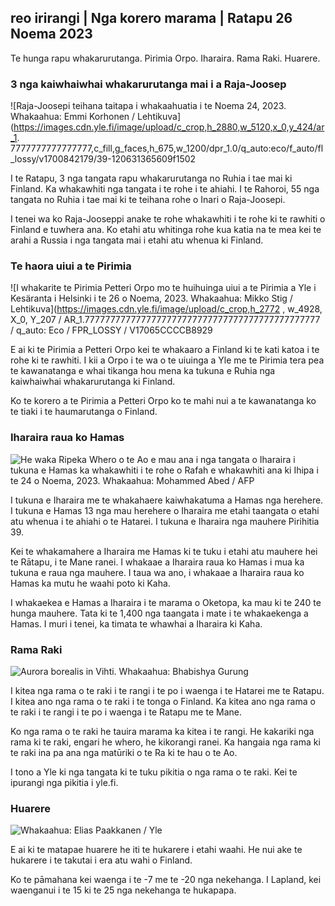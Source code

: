 reo irirangi \| Nga korero marama \| Ratapu 26 Noema 2023
----------------------------------------------

Te hunga rapu whakarurutanga. Pirimia Orpo. Iharaira. Rama Raki. Huarere.

### 3 nga kaiwhaiwhai whakarurutanga mai i a Raja-Joosep

![Raja-Joosepi teihana taitapa i whakaahuatia i te Noema 24, 2023. Whakaahua: Emmi Korhonen / Lehtikuva](https://images.cdn.yle.fi/image/upload/c_crop,h_2880,w_5120,x_0,y_424/ar_1. 7777777777777777,c_fill,g_faces,h_675,w_1200/dpr_1.0/q_auto:eco/f_auto/fl_lossy/v1700842179/39-120631365609f1502

I te Ratapu, 3 nga tangata rapu whakarurutanga no Ruhia i tae mai ki Finland. Ka whakawhiti nga tangata i te rohe i te ahiahi. I te Rahoroi, 55 nga tangata no Ruhia i tae mai ki te teihana rohe o Inari o Raja-Joosepi.

I tenei wa ko Raja-Jooseppi anake te rohe whakawhiti i te rohe ki te rawhiti o Finland e tuwhera ana. Ko etahi atu whitinga rohe kua katia na te mea kei te arahi a Russia i nga tangata mai i etahi atu whenua ki Finland.

### Te haora uiui a te Pirimia

![I whakarite te Pirimia Petteri Orpo mo te huihuinga uiui a te Pirimia a Yle i Kesäranta i Helsinki i te 26 o Noema, 2023. Whakaahua: Mikko Stig / Lehtikuva](https://images.cdn.yle.fi/image/upload/c_crop,h_2772 , w_4928, X_0, Y_207 / AR_1.7777777777777777777777777777777777777777777777 / q_auto: Eco / FPR_LOSSY / V17065CCCCB8929

E ai ki te Pirimia a Petteri Orpo kei te whakaaro a Finland ki te kati katoa i te rohe ki te rawhiti. I kii a Orpo i te wa o te uiuinga a Yle me te Pirimia tera pea te kawanatanga e whai tikanga hou mena ka tukuna e Ruhia nga kaiwhaiwhai whakarurutanga ki Finland.

Ko te korero a te Pirimia a Petteri Orpo ko te mahi nui a te kawanatanga ko te tiaki i te haumarutanga o Finland.

### Iharaira raua ko Hamas

![He waka Ripeka Whero o te Ao e mau ana i nga tangata o Iharaira i tukuna e Hamas ka whakawhiti i te rohe o Rafah e whakawhiti ana ki Ihipa i te 24 o Noema, 2023. Whakaahua: Mohammed Abed / AFP](https://images.cdn.yle.fi/image/upload/c_crop,h_2079,w_3696,x_0,y_366/ar_1.7777777777777777,c_fill,g_faces,h_675,w_1200/dpr_1.0/q_auto:eco/f_auto/93108/931086560e4e1a0ebe)

I tukuna e Iharaira me te whakahaere kaiwhakatuma a Hamas nga herehere. I tukuna e Hamas 13 nga mau herehere o Iharaira me etahi taangata o etahi atu whenua i te ahiahi o te Hatarei. I tukuna e Iharaira nga mauhere Pirihitia 39.

Kei te whakamahere a Iharaira me Hamas ki te tuku i etahi atu mauhere hei te Rātapu, i te Mane ranei. I whakaae a Iharaira raua ko Hamas i mua ka tukuna e raua nga mauhere. I taua wa ano, i whakaae a Iharaira raua ko Hamas ka mutu he waahi poto ki Kaha.

I whakaekea e Hamas a Iharaira i te marama o Oketopa, ka mau ki te 240 te hunga mauhere. Tata ki te 1,400 nga taangata i mate i te whakaekenga a Hamas. I muri i tenei, ka timata te whawhai a Iharaira ki Kaha.

### Rama Raki

![Aurora borealis in Vihti. Whakaahua: Bhabishya Gurung](https://images.cdn.yle.fi/image/upload/c_crop,h_360,w_640,x_0,y_443/ar_1.777777777777777,c_fill,g_faces,h_675,w_1200/dpr_au.eco/f_auto/fl_lossy/v1700996219/39-120676065630ab4cbda3)

I kitea nga rama o te raki i te rangi i te po i waenga i te Hatarei me te Ratapu. I kitea ano nga rama o te raki i te tonga o Finland. Ka kitea ano nga rama o te raki i te rangi i te po i waenga i te Ratapu me te Mane.

Ko nga rama o te raki he tauira marama ka kitea i te rangi. He kakariki nga rama ki te raki, engari he whero, he kikorangi ranei. Ka hangaia nga rama ki te raki ina pa ana nga matūriki o te Ra ki te hau o te Ao.

I tono a Yle ki nga tangata ki te tuku pikitia o nga rama o te raki. Kei te ipurangi nga pikitia i yle.fi.

### Huarere

![ Whakaahua: Elias Paakkanen / Yle](https://images.cdn.yle.fi/image/upload/c_crop,h_1080,w_1919,x_0,y_0/ar_1.7777777777777777,c_fill,g_faces,h_675,w_pr_121.0/q_auto:eco/f_auto/fl_lossy/v1701007097/39-120685165634edcb0ac7)

E ai ki te matapae huarere he iti te hukarere i etahi waahi. He nui ake te hukarere i te takutai i era atu wahi o Finland.

Ko te pāmahana kei waenga i te -7 me te -20 nga nekehanga. I Lapland, kei waenganui i te 15 ki te 25 nga nekehanga te hukapapa.